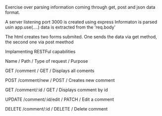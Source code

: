 Exercise over parsing information coming through get, post and json data format.

A server listening port 3000 is created using express
Informaton is parsed usin app.use(....)
data is extracted from the 'req.body'

The html creates two forms submited. One sends the data via get method, the second one via post meethod

Implamenting RESTFul capabilities

Name        / Path          / Type of request         / Purpose
 
GET         /comment             / GET                     / Displays all coments

POST        /comment/new         / POST                    / Creates new comment

GET         /comment/:id         / GET                     / Displays comment by id

UPDATE      /comment/:id/edit    / PATCH                   / Edit a comment

DELETE      /comment/:id         / DELETE                  / Delete comment
